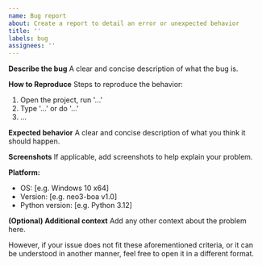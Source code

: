 ```yaml
---
name: Bug report
about: Create a report to detail an error or unexpected behavior
title: ''
labels: bug
assignees: ''
---
```


**Describe the bug**
A clear and concise description of what the bug is.

**How to Reproduce**
Steps to reproduce the behavior:
1. Open the project, run '...'
2. Type '...' or do '...'
3. ...

**Expected behavior**
A clear and concise description of what you think it should happen.

**Screenshots**
If applicable, add screenshots to help explain your problem.

**Platform:**
 - OS: [e.g. Windows 10 x64]
 - Version: [e.g. neo3-boa v1.0]
 - Python version: [e.g. Python 3.12]

**(Optional) Additional context**
Add any other context about the problem here.

However, if your issue does not fit these aforementioned criteria, or it can be understood in another manner, feel free to open it in a different format. 

